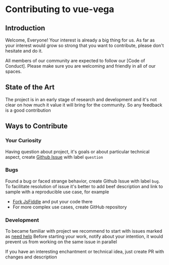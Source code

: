 # Contributing to vue-vega

## Introduction 

Welcome, Everyone! Your interest is already a big thing for us. As far as your
interest would grow so strong that you want to contribute, please don't hesitate and do it.

All members of our community are expected to follow our [Code of Conduct]. 
Please make sure you are welcoming and friendly in all of our spaces.

## State of the Art

The project is in an early stage of research and development and it's not clear on how much it value it will bring for the community.
So any feedback is a good contribution

## Ways to Contribute

### Your Curiosity
 
Having question about project, it's goals or about particular technical aspect, 
create [Github Issue](https://github.com/nesterone/vue-vega/issues) with label `question`

### Bugs

Found a bug or faced strange behavior, create Github Issue with label `bug`. 
To facilitate resolution of issue it's better to add beef description and 
link to sample with a reproducible use case, for example

  * [Fork JsFiddle](https://jsfiddle.net/NesterOne/syvk7e04/) and put your code there
  * For more complex use cases, create GitHub repository
  
### Development

To became familiar with project we recommend to start with issues marked as 
[need help](https://github.com/nesterone/vue-vega/issues?q=is%3Aissue+is%3Aopen+label%3A%22help+wanted%22)
Before starting your work, notify about your intention, it would prevent us from working on the same issue in parallel

If you have an interesting enchantment or technical idea, just create PR with changes and description 

